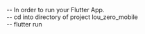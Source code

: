 -- In order to run your Flutter App. <br/>
-- cd into directory of project lou_zero_mobile <br/>
-- flutter run <br/>
